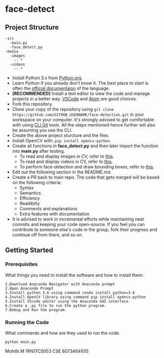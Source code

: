 # face-detect

## Project Structure
```
-src
  -main.py
  -face_detect.py
-media
  -images
    -- *
  -videos
    -- *
```


* Install Python 3.x from [Python.org](https://www.python.org/). 
* Learn Python if you already don't know it. The best place to start is often the [official documentaion](https://docs.python.org/3/tutorial/index.html) of the language.
* **\[RECOMMENDED\]** Install a text editor to view the code and manage projects in a better way. [VSCode](https://code.visualstudio.com/download) and [Atom](https://atom.io/) are good choices.
* Fork this repository.
* Clone your copy of the repository using ```git clone https://github.com/GITHUB_USERNAME/face-detection.git``` in your workspace on your computer. It's strongly advised to get comfortable with using [CLI Git](https://git-scm.com/book/en/v2/Getting-Started-Installing-Git) tools. All the steps mentioned hence further will also be assuming you use the CLI.
* Create the above project sturcture and the files.
* Install OpenCV with: ```pip install opencv-python```. 
* Create all functions in **face_detect.py** and then later import the function into **main.py** after testing.
  * To read and display images in CV, refer to [this](https://opencv-python-tutroals.readthedocs.io/en/latest/py_tutorials/py_gui/py_image_display/py_image_display.html).
  * To read and display videos in CV, refer to [this](https://opencv-python-tutroals.readthedocs.io/en/latest/py_tutorials/py_gui/py_video_display/py_video_display.html).
  * To perform face-detection and draw bounding boxes, refer to [this](https://opencv-python-tutroals.readthedocs.io/en/latest/py_tutorials/py_objdetect/py_face_detection/py_face_detection.html).
* Edit out the following section in the README.md.
* Create a PR back to main repo. The code that gets merged will be based on the following criteria:
  - Syntax
  - Semantics
  - Efficiency
  - Readibilty
  - Comments and explanations
  - Extra features with documentation
* It is advised to work in incremental efforts while maintaining neat commits and keeping your code open-source. If you feel you can contribute to someone else's code in the group, fork their progress and continue off from there, and so on.
## Getting Started

### Prerequisites
What things you need to install the software and how to install them:
```
1.Download Anaconda Navigator with Anaconda prompt
2.Open Anaconda Prompt
3.Install python 3.6 using command conda install python=3.6
4.Install OpenCV library using command pip install opencv-python
5.Install VScode editor using the Anaconda GUI interface.
6.Create a .py file to run the python program.
7.Debug and Run the program.
```
### Running the Code
What commands and how are they used to run the code.
```
python main.py
```

Mohith.M
1RN17CS053
CSE
8073464935
